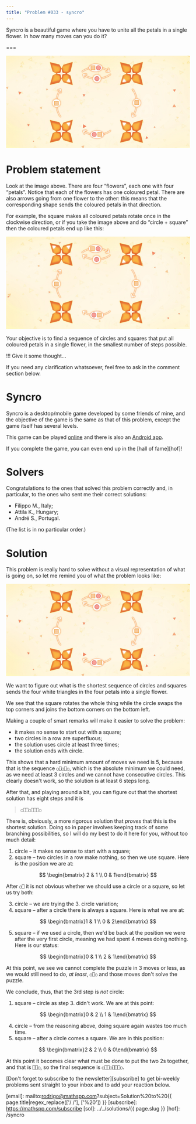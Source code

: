 ```yaml
---
title: "Problem #033 - syncro"
---
```


Syncro is a beautiful game where you have to unite all the petals
in a single flower.
In how many moves can you do it?

===

![](thumbnail.webp)


# Problem statement

Look at the image above.
There are four “flowers”, each one with four “petals”.
Notice that each of the flowers has one coloured petal.
There are also arrows going from one flower to the other:
this means that the corresponding shape sends the coloured
petals in that direction.

For example, the square makes all coloured petals rotate once
in the clockwise direction, or if you take the image above
and do “circle + square” then the coloured petals end up like this:

![](_syncro.webp "Petal distribution after doing the sequence “circle + square”.")

Your objective is to find a sequence of circles and squares that
put all coloured petals in a single flower, in the smallest
number of steps possible.

!!! Give it some thought...

If you need any clarification whatsoever, feel free to ask in the comment section below.


# Syncro

Syncro is a desktop/mobile game developed by some friends of mine, and the objective
of the game is the same as that of this problem, except the game itself has several
levels.

<p>This game can be played <a class="external-link no-image" href="https://rawegg.itch.io/syncro">online</a> and there is also an
<a class="external-link no-image" href="https://play.google.com/store/apps/details?id=com.RawEgg.Syncro">Android app</a>.</p>

If you complete the game, you can even end up in the [hall of fame][hof]!


# Solvers

Congratulations to the ones that solved this problem correctly and, in particular, to the ones
who sent me their correct solutions:

 - Filippo M., Italy;
 - Attila K., Hungary;
 - André S., Portugal.

(The list is in no particular order.)


# Solution

This problem is really hard to solve without a visual representation of what is going on,
so let me remind you of what the problem looks like:

![](thumbnail.webp "Initial configuration.")

We want to figure out what is the shortest sequence of circles and squares sends the four white triangles
in the four petals into a single flower.

We see that the square rotates the whole thing while the circle swaps the top corners
and joins the bottom corners on the bottom left.

Making a couple of smart remarks will make it easier to solve the problem:

 - it makes no sense to start out with a square;
 - two circles in a row are superfluous;
 - the solution uses circle at least three times;
 - the solution ends with circle.

This shows that a hard minimum amount of moves we need is 5,
because that is the sequence `○⎕○⎕○`, which is the absolute
minimum we could need, as we need at least 3 circles and
we cannot have consecutive circles.
This clearly doesn't work, so the solution is at least 6 steps long.

After that, and playing around a bit, you can figure out that
the shortest solution has eight steps and it is

 > `○⎕⎕○⎕⎕⎕○`

There is, obviously, a more rigorous solution that _proves_ that this is the shortest solution.
Doing so in paper involves keeping track of some branching possibilities, so I will do my best to do it here for you, without too much detail:

 1. circle – it makes no sense to start with a square;
 2. square – two circles in a row make nothing, so then we use square. Here is the position we are at:

$$
\begin{bmatrix} 2 & 1 \\ 0 & 1\end{bmatrix}
$$

After `○⎕` it is not obvious whether we should use a circle or a square, so let us try both:

 3. circle – we are trying the 3. circle variation;
 4. square – after a circle there is always a square. Here is what we are at:

$$
\begin{bmatrix}1 & 1 \\ 0 & 2\end{bmatrix}
$$

 5. square – if we used a circle, then we'd be back at the position we
were after the very first circle, meaning we had spent 4 moves doing nothing. Here is our status:

$$
\begin{bmatrix}0 & 1 \\ 2 & 1\end{bmatrix}
$$

At this point, we see we cannot complete the puzzle in 3 moves or less,
as we would still need to do, _at least_, `○⎕○` and those moves
don't solve the puzzle.

We conclude, thus, that the 3rd step is _not_ circle:

 1. square – circle as step 3. didn't work. We are at this point:

$$
\begin{bmatrix}0 & 2 \\ 1 & 1\end{bmatrix}
$$

 4. circle – from the reasoning above, doing square again wastes too much time.
 5. square – after a circle comes a square. We are in this position:

$$
\begin{bmatrix}2 & 2 \\ 0 & 0\end{bmatrix}
$$

At this point it becomes clear what must be done to put the two 2s together, and that is `⎕⎕○`, so the final sequence is `○⎕⎕○⎕⎕⎕○`.


[Don't forget to subscribe to the newsletter][subscribe] to get bi-weekly
problems sent straight to your inbox and to add your reaction below.

[email]: mailto:rodrigo@mathspp.com?subject=Solution%20to%20{{ page.title|regex_replace(['/ /'], ['%20']) }}
[subscribe]: https://mathspp.com/subscribe
[sol]: ../../solutions/{{ page.slug }}
[hof]: /syncro
